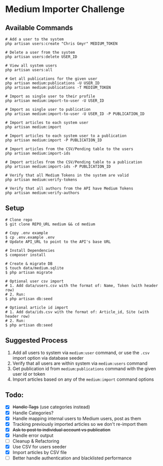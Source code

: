# Medium Importer Challenge

## Available Commands

    # Add a user to the system
    php artisan users:create "Chris Gmyr" MEDIUM_TOKEN
    
    # Delete a user from the system
    php artisan users:delete USER_ID
    
    # View all system users
    php artisan users:all
    
    # Get all publications for the given user
    php artisan medium:publications -U USER_ID
    php artisan medium:publications -T MEDIUM_TOKEN
    
    # Import as single user to their profile
    php artisan medium:import-to-user -U USER_ID
    
    # Import as single user to publication
    php artisan medium:import-to-user -U USER_ID -P PUBLICATION_ID
    
    # Import articles to each system user
    php artisan medium:import
    
    # Import articles to each system user to a publication
    php artisan medium:import -P PUBLICATION_ID
    
    # Import articles from the CSV/Pending table to the users
    php artisan medium:import-ids
    
    # Import articles from the CSV/Pending table to a publication
    php artisan medium:import-ids -P PUBLICATION_ID
    
    # Verify that all Medium Tokens in the system are valid
    php artisan medium:verify-tokens
    
    # Verify that all authors from the API have Medium Tokens
    php artisan medium:verify-authors

## Setup

    # Clone repo
    $ git clone REPO_URL medium && cd medium
    
    # Copy .env example
    $ cp .env.example .env
    # Update API_URL to point to the API's base URL
    
    # Install Dependencies
    $ composer install
    
    # Create & migrate DB
    $ touch data/medium.sqlite
    $ php artisan migrate
    
    # Optional user csv import
    # 1. Add data/users.csv with the format of: Name, Token (with header row)
    # 2. Run:
    $ php artisan db:seed
    
    # Optional article id import
    # 1. Add data/ids.csv with the format of: Article_id, Site (with header row)
    # 2. Run:
    $ php artisan db:seed

## Suggested Process

1. Add all users to system via `medium:user` command, or use the `.csv` import option via database seeder
2. Verify that all users are within system via `medium:users` command
3. Get publication id from `medium:publications` command with the given user id or token
4. Import articles based on any of the `medium:import` command options

## Todo:

- [x] ~~Handle Tags~~ (use categories instead)
- [x] Handle Categories?
- [x] Handle mapping internal users to Medium users, post as them
- [x] Tracking previously imported articles so we don't re-import them
- [x] ~~Ask to post to individual account vs publication~~
- [x] Handle error output
- [ ] Cleanup & Refactoring
- [x] Use CSV for users seeder
- [x] Import articles by CSV file
- [ ] Better handle authentication and blacklisted performance
